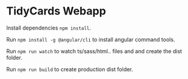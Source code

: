 # TidyCards Webapp

Install dependencies `npm install`.

Run `npm install -g @angular/cli` to install angular command tools.

Run `npm run watch` to watch ts/sass/html.. files and and create the dist folder.

Run `npm run build` to create production dist folder.